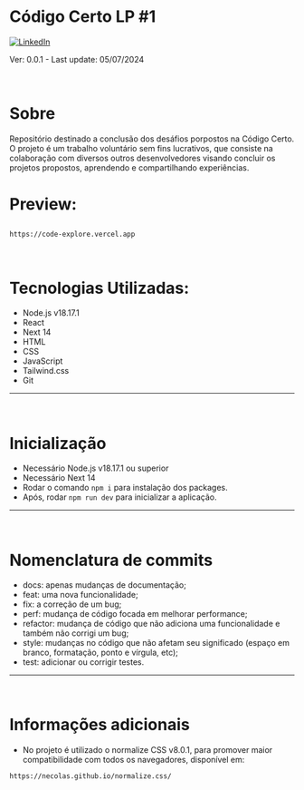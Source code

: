 <div markdown="1">

# Código Certo LP #1

[![LinkedIn](https://img.shields.io/badge/LinkedIn-000?style=for-the-badge&logo=linkedin&logoColor=0E76A8)](https://www.linkedin.com/company/codigocerto/mycompany/)

Ver: 0.0.1 - Last update: 05/07/2024

<br>

</div>

<div markdown="1">

# Sobre

Repositório destinado a conclusão dos desáfios porpostos na Código Certo. O projeto é um trabalho voluntário sem fins lucrativos, que consiste na colaboração com diversos outros desenvolvedores visando concluir os projetos propostos, aprendendo e compartilhando experiências.

# Preview:

## 

~~~
https://code-explore.vercel.app
~~~

<!-- <img alt="Preview Banner" src="./public/img/preview.png" /> -->

<br>

# Tecnologias Utilizadas:
- Node.js v18.17.1
- React
- Next 14
- HTML
- CSS
- JavaScript
- Tailwind.css
- Git
---------

<br>

# Inicialização
- Necessário Node.js v18.17.1 ou superior
- Necessário Next 14
- Rodar o comando `npm i` para instalação dos packages.
- Após, rodar `npm run dev` para inicializar a aplicação.
  
---------
<br>

# Nomenclatura de commits
- docs: apenas mudanças de documentação;
- feat: uma nova funcionalidade;
- fix: a correção de um bug;
- perf: mudança de código focada em melhorar performance;
- refactor: mudança de código que não adiciona uma funcionalidade e também não corrigi um bug;
- style: mudanças no código que não afetam seu significado (espaço em branco, formatação, ponto e vírgula, etc);
- test: adicionar ou corrigir testes.
  
---------

<br>

# Informações adicionais

- No projeto é utilizado o normalize CSS v8.0.1, para promover maior compatibilidade com todos os navegadores, disponível em:
~~~
https://necolas.github.io/normalize.css/
~~~
